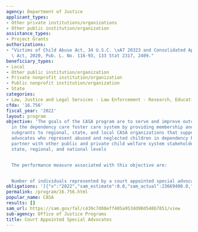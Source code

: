```yaml
---
agency: Department of Justice
applicant_types:
- Other private institutions/organizations
- Other public institution/organization
assistance_types:
- Project Grants
authorizations:
- "Victims of Child Abuse Act, 34 U.S.C. \xA7 20323 and Consolidated Appropriations\
  \ Act, 2020, Pub. L. No. 116-93, 133 Stat 2317, 2409."
beneficiary_types:
- Local
- Other public institution/organization
- Private nonprofit institution/organization
- Public nonprofit institution/organization
- State
categories:
- Law, Justice and Legal Services - Law Enforcement - Research, Education, Training
cfda: '16.756'
fiscal_year: '2022'
layout: program
objective: 'The goals of the CASA program are to serve and improve outcomes for children
  in the dependency care foster care system by providing membership and accreditation
  subgrants to regional, state, and local CASA organizations that support volunteer
  advocates who represent abused and neglected children in dependency hearings and
  partner with other public and private child welfare system stakeholders at the local,
  state, regional, and national levels


  The performance measure associated with this objective are:


  Number of individuals represented by a court appointed special advocate'
obligations: '[{"x":"2022","sam_estimate":0.0,"sam_actual":23669490.0,"usa_spending_actual":11171647.0},{"x":"2023","sam_estimate":15000000.0,"sam_actual":0.0,"usa_spending_actual":0.0},{"x":"2024","sam_estimate":15000000.0,"sam_actual":0.0,"usa_spending_actual":0.0}]'
permalink: /program/16.756.html
popular_name: CASA
results: []
sam_url: https://sam.gov/fal/c439c7d08eff405a953dd90d548b7851/view
sub-agency: Office of Justice Programs
title: Court Appointed Special Advocates
---
```

